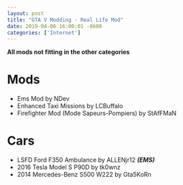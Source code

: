 ```yaml
--- 
layout: post
title: "GTA V Modding - Real Life Mod"
date: 2019-04-06 16:00:01 -0600
categories: ['Internet']
--- 
```


__All mods not fitting in the other categories__

# Mods
* Ems Mod by NDev
* Enhanced Taxi Missions by LCBuffalo
* Firefighter Mod (Mode Sapeurs-Pompiers) by StAfFMaN

# Cars
* LSFD Ford F350 Ambulance by ALLENjr12 ___(EMS)___
*  2016 Tesla Model S P90D by tk0wnz
* 2014 Mercedes-Benz S500 W222 by Gta5KoRn

